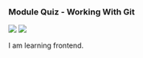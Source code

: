 ### Module Quiz - Working With Git

![](/C3-Version-Control/week3/module-quiz-working-with-git/ss1.png)
![](/C3-Version-Control/week3/module-quiz-working-with-git/ss2.png)

I am learning frontend.